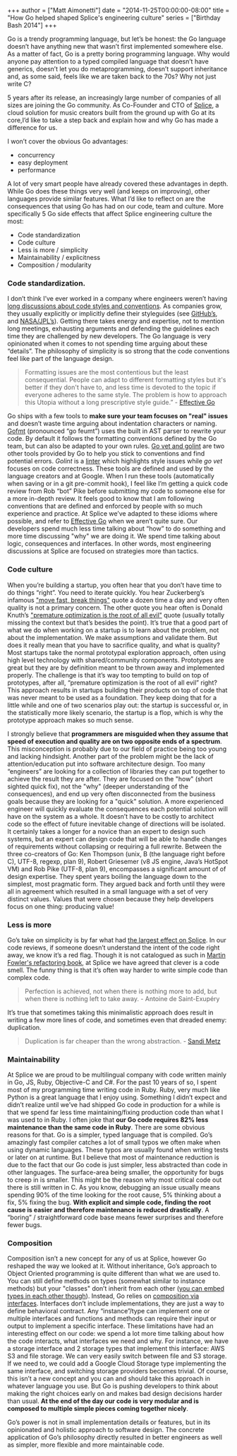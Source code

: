 +++
author = ["Matt Aimonetti"]
date = "2014-11-25T00:00:00-08:00"
title = "How Go helped shaped Splice's engineering culture"
series = ["Birthday Bash 2014"]
+++


Go is a trendy programming language, but let’s be honest: the Go language doesn’t have anything new that wasn’t first implemented somewhere else. As a matter of fact, Go is a pretty boring programming language. Why would anyone pay attention to a typed compiled language that doesn’t have generics, doesn’t let you do metaprogramming, doesn’t support inheritance and, as some said, feels like we are taken back to the 70s? Why not just write C?

5 years after its release, an increasingly large number of companies of all sizes are joining the Go community. As Co-Founder and CTO of [Splice](https://splice.com), a cloud solution for music creators built from the ground up with Go at its core,I’d like to take a step back and explain how and why Go has made a difference for us.

I won’t cover the obvious Go advantages:

* concurrency
* easy deployment
* performance

A lot of very smart people have already covered these advantages in depth. While Go does these things very well (and keeps on improving), other languages provide similar features. What I’d like to reflect on are the consequences that using Go has had on our code, team and culture. More specifically 5
 Go side effects that affect Splice engineering culture the most:

* Code standardization
* Code culture
* Less is more / simplicity
* Maintainability / explicitness
* Composition / modularity


### Code standardization.

I don’t think I’ve ever worked in a company where engineers weren’t having [long discussions about code styles and conventions](http://lightgray.bikeshed.com/). As companies grow, they usually explicitly or implicitly define their styleguides (see [GitHub’s](https://github.com/styleguide/), and [NASA/JPL’s](http://lars-lab.jpl.nasa.gov/JPL_Coding_Standard_C.pdf)). Getting there takes energy and expertise, not to mention long meetings, exhausting arguments and defending the guidelines each time they are challenged by new developers. The Go language is very opinionated when it comes to not spending time arguing about these “details”. The philosophy of simplicity is so strong that the code conventions feel like part of the language design.

> Formatting issues are the most contentious but the least consequential. People can adapt to different formatting styles but it's better if they don't have to, and less time is devoted to the topic if everyone adheres to the same style. The problem is how to approach this Utopia without a long prescriptive style guide.” - [Effective Go](https://golang.org/doc/effective_go.html#formatting)


Go ships with a few tools to **make sure your team focuses on "real" issues** and doesn’t waste time arguing about indentation characters or naming. [Gofmt](https://golang.org/cmd/gofmt/) (pronounced “go feumt”) uses the built in AST parser to rewrite your code. By default it follows the formatting conventions defined by the Go team, but can also be adapted to your own rules. [Go vet and golint](https://blog.splice.com/going-extra-mile-golint-go-vet/) are two other tools provided by Go to help you stick to conventions and find potential errors. _Golint_ is a [linter](http://en.wikipedia.org/wiki/Lint_(software)) which highlights style issues while _go vet_ focuses on code correctness. These tools are defined and used by the language creators and at Google. When I run these tools (automatically when saving or in a git pre-commit hook), I feel like I’m getting a quick code review from Rob “bot” Pike before submitting my code to someone else for a more in-depth review. It feels good to know that I am following conventions that are defined and enforced by people with so much experience and practice.
At Splice we’ve adapted to these idioms where possible, and refer to [Effective Go](https://golang.org/doc/effective_go.html) when we aren’t quite sure. Our developers spend much less time talking about “how” to do something and more time discussing "why" we are doing it. We spend time talking about logic, consequences and interfaces. In other words, most engineering discussions at Splice are focused on strategies more than tactics.


### Code culture

When you’re building a startup, you often hear that you don’t have time to do things “right”. You need to iterate quickly. You hear Zuckerberg’s infamous ["move fast, break things"](http://www.aghanomics.com/wp-content/uploads/2013/02/ZuckPic1.png) quote a dozen time a day and very often quality is not a primary concern. The other quote you hear often is Donald Knuth’s ["premature optimization is the root of all evil"](http://c2.com/cgi/wiki?PrematureOptimization) quote (usually totally missing the context but that’s besides the point).
It’s true that a good part of what we do when working on a startup is to learn about the problem, not about the implementation. We make assumptions and validate them. But does it really mean that you have to sacrifice quality, and what is quality?
Most startups take the normal prototypal exploration approach, often using high level technology with shared/community components. Prototypes are great but they are by definition meant to be thrown away and implemented properly. The challenge is that it’s way too tempting to build on top of prototypes, after all, “premature optimization is the root of all evil” right? This approach results in startups building their products on top of code that was never meant to be used as a foundation. They keep doing that for a little while and one of two scenarios play out: the startup is successful or, in the statistically more likely scenario, the startup is a flop, which is why the prototype approach makes so much sense.

I strongly believe that **programmers are misguided when they assume that speed of execution and quality are on two opposite ends of a spectrum**. This misconception is probably due to our field of practice being too young and lacking hindsight. Another part of the problem might be the lack of attention/education put into software architecture design. Too many “engineers” are looking for a collection of libraries they can put together to achieve the result they are after. They are focused on the "how" (short sighted quick fix), not the "why" (deeper understanding of the consequences), and end up very often disconnected from the business goals because they are looking for a "quick" solution. A more experienced engineer will quickly evaluate the consequences each potential solution will have on the system as a whole. It doesn’t have to be costly to architect code so the effect of future inevitable change of directions will be isolated. It certainly takes a longer for a novice than an expert to design such systems, but an expert can design code that will be able to handle changes of requirements without collapsing or requiring a full rewrite.
Between the three co-creators of Go: Ken Thompson (unix, B (the language right before C), UTF-8, regexp, plan 9), Robert Griesemer (v8 JS engine, Java’s HotSpot VM) and Rob Pike (UTF-8, plan 9), encompasses a significant amount of of design expertise. They spent years boiling the language down to the simplest, most pragmatic form. They argued back and forth until they were all in agreement which resulted in a small language with a set of very distinct values. Values that were chosen because they help developers focus on one thing: producing value!

### Less is more

Go’s take on simplicity is by far what  had [the largest effect on Splice](https://blog.splice.com/golang-improved-simplicity-reduced-maintenance/). In our code reviews, if someone doesn’t understand the intent of the code right away, we know it’s a red flag. Though it is not catalogued as such in [Martin Fowler's refactoring book](http://martinfowler.com/books/refactoring.html), at Splice we have agreed that clever is a code smell. The funny thing is that it’s often way harder to write simple code than complex code.

> Perfection is achieved, not when there is nothing more to add, but when there is nothing left to take away. - Antoine de Saint-Exupéry

It’s true that sometimes taking this minimalistic approach does result in writing a few more lines of code, and sometimes even that dreaded enemy: duplication.

> Duplication is far cheaper than the wrong abstraction. - [Sandi
> Metz](http://www.confreaks.com/videos/3358-railsconf-all-the-little-things)

### Maintainability

At Splice we are proud to be multilingual company with code written mainly in Go, JS, Ruby, Objective-C and C#. For the past 10 years of so, I spent most of my programming time writing code in Ruby. Ruby, very much like Python is a great language that I enjoy using. Something I didn’t expect and didn’t realize until we’ve had shipped Go code in production for a while is that we spend far less time maintaining/fixing production code than what I was used to in Ruby. I often joke that **our Go code requires 82% less maintenance than the same code in Ruby**. There are some obvious reasons for that. Go is a simpler, typed language that is compiled. Go’s amazingly fast compiler catches a lot of small typos we often make when using dynamic languages. These typos are usually found when writing tests or later on at runtime. But I believe that most of maintenance reduction is due to the fact that our Go code is just simpler, less abstracted than code in other languages. The surface-area being smaller, the opportunity for bugs to creep in is smaller. This might be the reason why most critical code out there is still written in C. 
As you know, debugging an issue usually means spending 90% of the time looking for the root cause, 5% thinking about a fix, 5% fixing the bug. **With explicit and simple code, finding the root cause is easier and therefore maintenance is reduced drastically**. A “boring” / straightforward code base means fewer surprises and therefore fewer bugs.

### Composition

Composition isn’t a new concept for any of us at Splice, however Go reshaped the way we looked at it. Without inheritance, Go’s approach to Object Oriented programming is quite different than what we are used to. You can still define methods on types (somewhat similar to instance methods) but your "classes" don’t inherit from each other ([you can embed types in each other though](http://www.golangbootcamp.com/book/types#sec-struct_composition)). Instead, Go relies on [composition via interfaces](https://talks.golang.org/2012/splash.article#TOC_15.). Interfaces don’t include implementations, they are just a way to define behavioral contract. Any “instance”/type can implement one or multiple interfaces and functions and methods can require their input or output to implement a specific interface. These limitations have had an interesting effect on our code: we spend a lot more time talking about how the code interacts, what interfaces we need and why. For instance, we have a storage interface and 2 storage types that implement this interface: AWS S3 and file storage. We can very easily switch between file and S3 storage. If we need to, we could add a Google Cloud Storage type implementing the same interface, and switching storage providers becomes trivial. Of course, this isn’t a new concept and you can and should take this approach in whatever language you use. But Go is pushing developers to think about making the right choices early on and makes bad design decisions harder than usual. **At the end of the day our code is very modular and is composed to multiple simple pieces coming together nicely**.

Go’s power is not in small implementation details or features, but in its opinionated and holistic approach to software design. The concrete application of Go’s philosophy directly resulted in better engineers as well as simpler, more flexible and more maintainable code.
